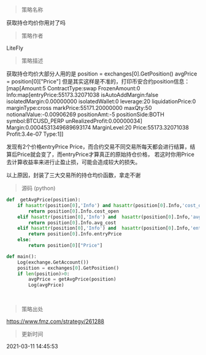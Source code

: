 
> 策略名称

获取持仓均价你用对了吗

> 策略作者

LiteFly

> 策略描述

获取持仓均价大部分人用的是
position = exchanges[0].GetPosition()
avgPrice = position[0]["Price"]
但是其实这样是不准的，打印币安合约position信息：
[map[Amount:5 ContractType:swap FrozenAmount:0 Info:map[entryPrice:55173.32071038 isAutoAddMargin:false isolatedMargin:0.00000000 isolatedWallet:0 leverage:20 liquidationPrice:0 marginType:cross markPrice:55171.20000000 maxQty:50 notionalValue:-0.00906269 positionAmt:-5 positionSide:BOTH symbol:BTCUSD_PERP unRealizedProfit:0.00000034] Margin:0.0004531349689693174 MarginLevel:20 Price:55173.32071038 Profit:3.4e-07 Type:1]]

发现有2个价格entryPrice  Price，而合约交易不同交易所每天都会进行结算，结算后Price就会变了，而entryPrice才算真正的原始持仓价格，
若这时你用Price去计算收益率来进行止盈止损，可能会造成较大的损失。

以上原因，封装了三大交易所的持仓均价函数，拿走不谢



> 源码 (python)

``` python
def  getAvgPrice(position):
    if hasattr(position[0],'Info') and hasattr(position[0].Info,'cost_open'):# Huobi
        return position[0].Info.cost_open
    elif hasattr(position[0],'Info') and  hasattr(position[0].Info,'avg_cost'):#OKex
        return position[0].Info.avg_cost
    elif hasattr(position[0],'Info') and  hasattr(position[0].Info,'entryPrice'):#binance
        return position[0].Info.entryPrice
    else:
        return position[0]["Price"] 

def main():
    Log(exchange.GetAccount())
    position = exchanges[0].GetPosition()
    if len(position)>0:
        avgPrice = getAvgPrice(position)
        Log(avgPrice)
    
    

```

> 策略出处

https://www.fmz.com/strategy/261288

> 更新时间

2021-03-11 14:45:53
